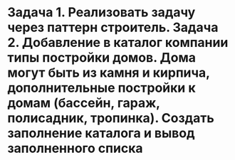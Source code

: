 # Задача 1. Реализовать задачу через паттерн строитель. Задача 2. Добавление в каталог компании типы постройки домов. Дома могут быть из камня и кирпича, дополнительные постройки к домам (бассейн, гараж, полисадник, тропинка). Создать заполнение каталога и вывод заполненного списка
